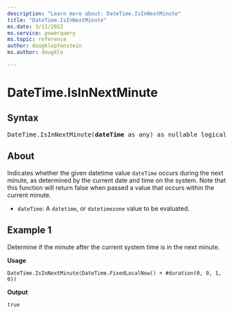 ```yaml
---
description: "Learn more about: DateTime.IsInNextMinute"
title: "DateTime.IsInNextMinute"
ms.date: 3/11/2022
ms.service: powerquery
ms.topic: reference
author: dougklopfenstein
ms.author: dougklo

---
```

# DateTime.IsInNextMinute

## Syntax

<pre>
DateTime.IsInNextMinute(<b>dateTime</b> as any) as nullable logical
</pre>

## About

Indicates whether the given datetime value `dateTime` occurs during the next minute, as determined by the current date and time on the system. Note that this function will return false when passed a value that occurs within the current minute.

* `dateTime`: A `datetime`, or `datetimezone` value to be evaluated.

## Example 1

Determine if the minute after the current system time is in the next minute.

**Usage**

```powerquery-m
DateTime.IsInNextMinute(DateTime.FixedLocalNow() + #duration(0, 0, 1, 0))
```

**Output**

`true`
